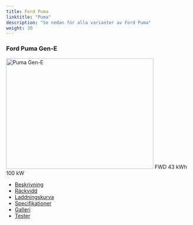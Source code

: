 ```yaml
---
title: Ford Puma
linktitle: "Puma"
description: "Se nedan för alla varianter av Ford Puma"
weight: 30
---
```

<!-- markdownlint-disable MD033 -->
<!-- markdownlint-disable MD010 -->
<div class="container p-3 mb-4 bg-body-tertiary rounded border">
<h3>Ford Puma Gen-E</h3>
	<div class="row">
		<div class="col col-12 col-md-6">
			<a href="puma_gen-e/"><img src="https://media.evkx.net/multimedia/models/ford/puma/puma_gen-e/main_1_xst.jpg" class="img-fluid" width="400px" height="300px" alt="Puma Gen-E" ></a>
<i class="bi bi-record2-fill"></i> FWD <i class="bi bi-battery-full"></i> 43 kWh <i class="bi bi-ev-station"></i> 100 kW 
		</div>
		<div class="col col-12 col-md-6">
			<ul class="list-group list-group-flush">
				<li class="list-group-item list-group-item-action"><a href="puma_gen-e/" class="text-decoration-none text-black"><i class="bi-car-front"></i> Beskrivning</a></li>
				<li class="list-group-item list-group-item-action"><a href="puma_gen-e/rangeandconsumption/" class="text-decoration-none text-black" ><i class="bi-file-earmark-bar-graph"></i> Räckvidd</a></li>
				<li class="list-group-item list-group-item-action"><a href="puma_gen-e/chargingcurve/" class="text-decoration-none text-black" ><i class="bi-battery-charging"></i> Laddningskurva</a></li>
				<li class="list-group-item list-group-item-action"><a href="puma_gen-e/specifications/" class="text-decoration-none text-black" ><i class="bi-layout-text-sidebar-reverse"></i> Specifikationer</a></li>
				<li class="list-group-item list-group-item-action"><a href="puma_gen-e/gallery/" class="text-decoration-none text-black" ><i class="bi-images"></i> Galleri</a></li>
				<li class="list-group-item list-group-item-action"><a href="puma_gen-e/reviews/" class="text-decoration-none text-black" ><i class="bi-person-video2"></i> Tester</a></li>
			</ul>
		</div>
	</div>
</div>
